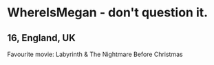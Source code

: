 # WhereIsMegan - don't question it.

16, England, UK
-
Favourite movie: Labyrinth & The Nightmare Before Christmas
